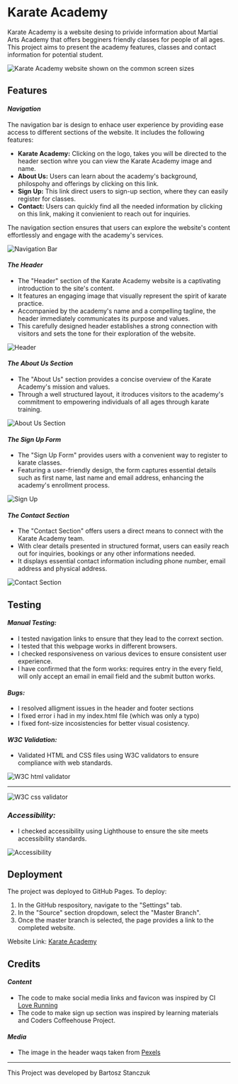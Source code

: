 # Karate Academy

Karate Academy is a website desing to privide information about Martial Arts Academy that offers
 begginers friendly classes for people of all ages. This project aims to present the academy features, classes and contact information for potential student.

![Karate Academy website shown on the common screen sizes](documentation/responsive.PNG)

## Features

#### **_Navigation_**

The navigation bar is design to enhace user experience by providing ease access to different sections of the website. It includes the following features:

* **Karate Academy:** Clicking on the logo, takes you will be directed to the header section whre you can view the Karate Academy image and name.
* **About Us:** Users can learn about the academy's background, philospohy and offerings by clicking on this link.
* **Sign Up:** This link direct users to sign-up section, where they can easily register for classes.
* **Contact:** Users can quickly find all the needed information by clicking on this link, making it convienient to reach out for inquiries.

The navigation section ensures that users can explore the website's content effortlessly and engage with the academy's services.

![Navigation Bar](documentation/nav-bar.PNG)

#### **_The Header_**

* The "Header" section of the Karate Academy website is a captivating introduction to the site's content.
* It features an engaging image that visually represent the spirit of karate practice.
* Accompanied by the academy's name and a compelling tagline, the header immediately communicates its purpose and values.
* This carefully designed header establishes a strong connection with visitors and sets the tone for their exploration of the website.

![Header](documentation/header.PNG)

#### **_The About Us Section_**

* The "About Us" section provides a concise overview of the Karate Academy's mission and values.
* Through a well structured layout, it itroduces visitors to the academy's commitment to empowering individuals of all ages through karate training.

![About Us Section](documentation/about_us.PNG)

#### **_The Sign Up Form_**

* The "Sign Up Form" provides users with a convenient way to register to karate classes.
* Featuring a user-friendly design, the form captures essential details such as first name, last name and email address, enhancing the academy's enrollment process.

![Sign Up](documentation/sign-up.PNG)

#### **_The Contact Section_**

* The "Contact Section" offers users a direct means to connect with the Karate Academy team.
* With clear details presented in structured format, users can easily reach out for inquiries, bookings or any other informations needed.
* It displays essential contact information including phone number, email address and physical address.

![Contact Section](documentation/contact.PNG)

## Testing

#### **_Manual Testing:_**

* I tested navigation links to ensure that they lead to the corrext section.
* I tested that this webpage works in different browsers.
* I checked responsiveness on various devices to ensure consistent user experience.
* I have confirmed that the form works: requires entry in the every field, will only accept an email in email field and the submit button works.

#### **_Bugs:_**

* I resolved alligment issues in the header and footer sections
* I fixed error i had in my index.html file (which was only a typo)
* I fixed font-size incosistencies for better visual cosistency.

#### **_W3C Validation:_**

* Validated HTML and CSS files using W3C validators to ensure compliance with web standards.

![W3C html validator](documentation/w3c-html.jpg)

---

![W3C css validator](documentation/w3c-css.jpg)

### **_Accessibility:_**

* I checked accessibility using Lighthouse to ensure the site meets accessibility standards.

![Accessibility](documentation/lighthouse.PNG)

## Deployment

The project was deployed to GitHub Pages. To deploy:

1. In the GitHub respository, navigate to the "Settings" tab.
2. In the "Source" section dropdown, select the "Master Branch".
3. Once the master branch is selected, the page provides a link to the completed website.

Website Link: [Karate Academy](https://barry1701.github.io/Karate_Academy-P1/)

## Credits

#### **_Content_**

* The code to make social media links and favicon was inspired by CI [Love Running](https://barry1701.github.io/Love_Running/)
* The code to make sign up section was inspired by learning materials and Coders Coffeehouse Project.

#### **_Media_**

* The image in the header waqs taken from [Pexels](https://www.pexels.com/)

---

This Project was developed by Bartosz Stanczuk
